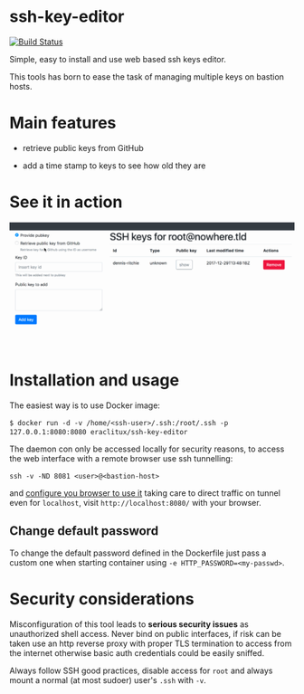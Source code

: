 ssh-key-editor
==============

[![Build Status](https://travis-ci.org/eraclitux/ssh-key-editor.svg?branch=master)](https://travis-ci.org/eraclitux/ssh-key-editor)

Simple, easy to install and use web based ssh keys editor.

This tools has born to ease the task of managing multiple keys on bastion hosts.

Main features
==============

- retrieve public keys from GitHub

- add a time stamp to keys to see how old they are

See it in action
================

![Image](demo.gif)

Installation and usage
======================

The easiest way is to use Docker image:

```
$ docker run -d -v /home/<ssh-user>/.ssh:/root/.ssh -p 127.0.0.1:8080:8080 eraclitux/ssh-key-editor
```
The daemon con only be accessed locally for security reasons, to access the web interface with a remote browser
use ssh tunnelling:
```
ssh -v -ND 8081 <user>@<bastion-host>
```
and [configure you browser to use it](https://www.digitalocean.com/community/tutorials/how-to-route-web-traffic-securely-without-a-vpn-using-a-socks-tunnel#step-2-configuring-firefox-to-use-the-tunnel) taking care to direct traffic on tunnel even for `localhost`, visit `http://localhost:8080/` with your browser.

Change default password
-----------------------

To change the default password defined in the Dockerfile just pass a custom one when starting container using `-e HTTP_PASSWORD=<my-passwd>`.

Security considerations
=======================

Misconfiguration of this tool leads to **serious security issues** as unauthorized shell access.
Never bind on public interfaces, if risk can be taken use an http reverse proxy with proper TLS termination to access from the internet otherwise basic auth credentials could be easily sniffed.

Always follow SSH good practices, disable access for `root` and always mount a normal (at most sudoer) user's `.ssh` with `-v`.
